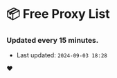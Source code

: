 # :package: Free Proxy List
### Updated every 15 minutes.

- Last updated: `2024-09-03 18:28`

:heart:
